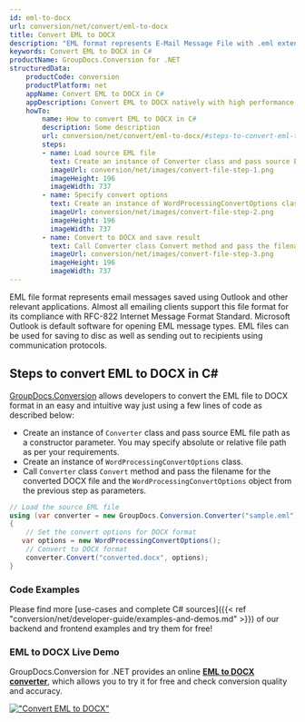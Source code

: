 ```yaml
---
id: eml-to-docx
url: conversion/net/convert/eml-to-docx
title: Convert EML to DOCX
description: "EML format represents E-Mail Message File with .eml extension. Learn how to convert EML to DOCX file programmatically in C# language using GroupDocs.Conversion for .NET library."
keywords: Convert EML to DOCX in C#
productName: GroupDocs.Conversion for .NET
structuredData:
    productCode: conversion
    productPlatform: net
    appName: Convert EML to DOCX in C#
    appDescription: Convert EML to DOCX natively with high performance using C# language and server side GroupDocs.Conversion for .NET APIs, without the use of any software like Microsoft or Open Office.
    howTo:
        name: How to convert EML to DOCX in C# 
        description: Some description
        url: conversion/net/convert/eml-to-docx/#steps-to-convert-eml-to-docx-in-c
        steps:
        - name: Load source EML file 
          text: Create an instance of Converter class and pass source EML file path as a constructor parameter. You may specify absolute or relative file path as per your requirements. 
          imageUrl: conversion/net/images/convert-file-step-1.png
          imageHeight: 196
          imageWidth: 737
        - name: Specify convert options 
          text: Create an instance of WordProcessingConvertOptions class.
          imageUrl: conversion/net/images/convert-file-step-2.png
          imageHeight: 196
          imageWidth: 737
        - name: Convert to DOCX and save result 
          text: Call Converter class Convert method and pass the filename for the converted HTML file and the WordProcessingConvertOptions object from the previous step as parameters.
          imageUrl: conversion/net/images/convert-file-step-3.png
          imageHeight: 196
          imageWidth: 737
---
```


EML file format represents email messages saved using Outlook and other relevant applications. Almost all emailing clients support this file format for its compliance with RFC-822 Internet Message Format Standard. Microsoft Outlook is default software for opening EML message types. EML files can be used for saving to disc as well as sending out to recipients using communication protocols.

## Steps to convert EML to DOCX in C#

[GroupDocs.Conversion](https://products.groupdocs.com/conversion/net) allows developers to convert the EML file to DOCX format in an easy and intuitive way just using a few lines of code as described below:

* Create an instance of `Converter` class and pass source EML file path as a constructor parameter. You may specify absolute or relative file path as per your requirements. 
* Create an instance of `WordProcessingConvertOptions` class.
* Call `Converter` class `Convert` method and pass the filename for the converted DOCX file and the `WordProcessingConvertOptions` object from the previous step as parameters.

```csharp
// Load the source EML file
using (var converter = new GroupDocs.Conversion.Converter("sample.eml"))
{
    // Set the convert options for DOCX format
   var options = new WordProcessingConvertOptions();
    // Convert to DOCX format
    converter.Convert("converted.docx", options);
}
```

### Code Examples

Please find more [use-cases and complete C# sources]({{< ref "conversion/net/developer-guide/examples-and-demos.md" >}}) of our backend and frontend examples and try them for free!

### EML to DOCX Live Demo

GroupDocs.Conversion for .NET provides an online [**EML to DOCX converter**](https://products.groupdocs.app/conversion/eml-to-docx), which allows you to try it for free and check conversion quality and accuracy.

[!["Convert EML to DOCX"](conversion/net/images/convert-to-docx/convert-eml-to-docx.png)](https://products.groupdocs.app/conversion/eml-to-docx)